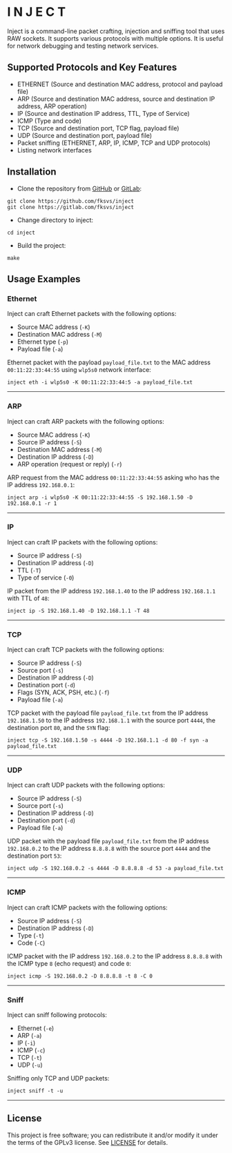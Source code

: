 I N J E C T
======

Inject is a command-line packet crafting, injection and sniffing tool that uses RAW sockets. It supports various protocols with multiple options. It is useful for network debugging and testing network services.

Supported Protocols and Key Features
---------------------------------------------------
* ETHERNET (Source and destination MAC address, protocol and payload file)
* ARP (Source and destination MAC address, source and destination IP address, ARP operation)
* IP (Source and destination IP address, TTL, Type of Service)
* ICMP (Type and code)
* TCP (Source and destination port, TCP flag, payload file)
* UDP (Source and destination port, payload file)
* Packet sniffing (ETHERNET, ARP, IP, ICMP, TCP and UDP protocols)
* Listing network interfaces

Installation
------------
- Clone the repository from [GitHub][] or [GitLab][]: 

```console
git clone https://github.com/fksvs/inject
git clone https://gitlab.com/fksvs/inject
```

- Change directory to inject:

```console
cd inject
```

- Build the project:

```console
make
```

Usage Examples
--------------

### Ethernet

Inject can craft Ethernet packets with the following options:

- Source MAC address (`-K`)
- Destination MAC address (`-M`)
- Ethernet type (`-p`)
- Payload file (`-a`)

Ethernet packet with the payload `payload_file.txt` to the MAC address `00:11:22:33:44:55` using `wlp5s0` network interface:

```console
inject eth -i wlp5s0 -K 00:11:22:33:44:5 -a payload_file.txt
```

---

### ARP

Inject can craft ARP packets with the following options:

- Source MAC address (`-K`)
- Source IP address (`-S`)
- Destination MAC address (`-M`)
- Destination IP address (`-D`)
- ARP operation (request or reply) (`-r`)

ARP request from the MAC address `00:11:22:33:44:55` asking who has the IP address `192.168.0.1`:

```console
inject arp -i wlp5s0 -K 00:11:22:33:44:55 -S 192.168.1.50 -D 192.168.0.1 -r 1
```

---

### IP

Inject can craft IP packets with the following options:

- Source IP address (`-S`)
- Destination IP address (`-D`)
- TTL (`-T`)
- Type of service (`-0`)

IP packet from the IP address `192.168.1.40` to the IP address `192.168.1.1` with TTL of `48`:

```console
inject ip -S 192.168.1.40 -D 192.168.1.1 -T 48
```

---

### TCP

Inject can craft TCP packets with the following options:

- Source IP address (`-S`)
- Source port (`-s`)
- Destination IP address (`-D`)
- Destination port (`-d`)
- Flags (SYN, ACK, PSH, etc.) (`-f`)
- Payload file (`-a`)

TCP packet with the payload file `payload_file.txt` from the IP address `192.168.1.50` to the IP address `192.168.1.1` with the source port `4444`, the destination port `80`, and the `SYN` flag:

```console
inject tcp -S 192.168.1.50 -s 4444 -D 192.168.1.1 -d 80 -f syn -a payload_file.txt
```

---

### UDP

Inject can craft UDP packets with the following options:

- Source IP address (`-S`)
- Source port (`-s`)
- Destination IP address (`-D`)
- Destination port (`-d`)
- Payload file (`-a`)

UDP packet with the payload file `payload_file.txt` from the IP address `192.168.0.2` to the IP address `8.8.8.8` with the source port `4444` and the destination port `53`:

```console
inject udp -S 192.168.0.2 -s 4444 -D 8.8.8.8 -d 53 -a payload_file.txt
```

---

### ICMP

Inject can craft ICMP packets with the following options:

- Source IP address (`-S`)
- Destination IP address (`-D`)
- Type (`-t`)
- Code (`-C`)

ICMP packet with the IP address `192.168.0.2` to the IP address `8.8.8.8` with the ICMP type `8` (echo request) and code `0`:

```console
inject icmp -S 192.168.0.2 -D 8.8.8.8 -t 8 -C 0
```

---

### Sniff

Inject can sniff following protocols:

- Ethernet (`-e`)
- ARP (`-a`)
- IP (`-i`)
- ICMP (`-c`)
- TCP (`-t`)
- UDP (`-u`)

Sniffing only TCP and UDP packets:

```console
inject sniff -t -u
```

---

License
----------
This project is free software; you can redistribute it and/or modify it under the terms of the GPLv3 license. See [LICENSE][] for details.

[GitHub]: https://github.com/fksvs/inject
[GitLab]: https://gitlab.com/fksvs/inject
[LICENSE]: https://www.gnu.org/licenses/gpl-3.0.en.html


